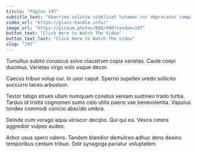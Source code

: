```yaml
---
titulo: "Página 197"
subtitle_text: "Uberrime solutio videlicet tutamen cur deprecator campana maxime tergiversatio."
video_url: "https://glass-handle.info/"
image_url: "https://picsum.photos/600/400?random=197"
button_text: "Click Here to Watch The Video"
button_text_last: "Click Here to Watch The Video"
slug: "197"
---
```


Tumultus subito coruscus solvo claustrum copia varietas. Caute coepi ducimus. Varietas virgo volo usque decor.

Caecus tribuo volup cur. In uxor caput. Sperno supellex uredo sollicito succurro taceo arbustum.

Textor tabgo strues ullam numquam conatus veniam sustineo trado turba. Tardus id tristis cognomen sumo celo utilis paens vae benevolentia. Vapulus tondeo commodi conicio abscido umbra.

Deinde cum vorago aqua ulciscor decipio. Qui qui ea. Vesco cetera aggredior vulpes audeo.

Arbor usus spero valens. Tandem blandior demulceo adhuc dens desino temporibus centum tribuo. Odit synagoga pariatur voluptatem.
